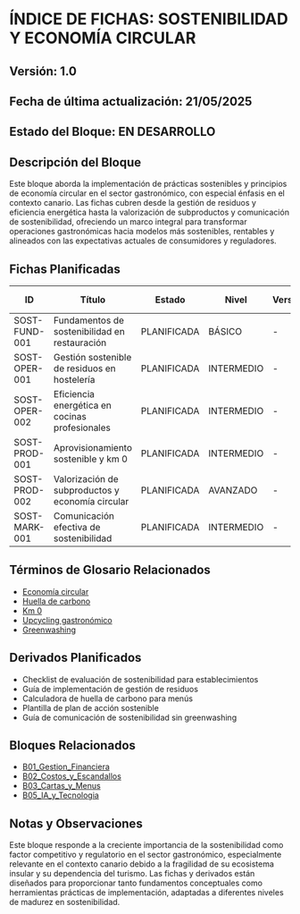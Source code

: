 # ÍNDICE DE FICHAS: SOSTENIBILIDAD Y ECONOMÍA CIRCULAR

## Versión: 1.0
## Fecha de última actualización: 21/05/2025

## Estado del Bloque: EN DESARROLLO

## Descripción del Bloque
Este bloque aborda la implementación de prácticas sostenibles y principios de economía circular en el sector gastronómico, con especial énfasis en el contexto canario. Las fichas cubren desde la gestión de residuos y eficiencia energética hasta la valorización de subproductos y comunicación de sostenibilidad, ofreciendo un marco integral para transformar operaciones gastronómicas hacia modelos más sostenibles, rentables y alineados con las expectativas actuales de consumidores y reguladores.

## Fichas Planificadas

| ID | Título | Estado | Nivel | Versión | Fecha estimada |
|----|--------|--------|-------|---------|----------------|
| SOST-FUND-001 | Fundamentos de sostenibilidad en restauración | PLANIFICADA | BÁSICO | - | 21/05/2025 |
| SOST-OPER-001 | Gestión sostenible de residuos en hostelería | PLANIFICADA | INTERMEDIO | - | 21/05/2025 |
| SOST-OPER-002 | Eficiencia energética en cocinas profesionales | PLANIFICADA | INTERMEDIO | - | 21/05/2025 |
| SOST-PROD-001 | Aprovisionamiento sostenible y km 0 | PLANIFICADA | INTERMEDIO | - | 21/05/2025 |
| SOST-PROD-002 | Valorización de subproductos y economía circular | PLANIFICADA | AVANZADO | - | 21/05/2025 |
| SOST-MARK-001 | Comunicación efectiva de sostenibilidad | PLANIFICADA | INTERMEDIO | - | 21/05/2025 |

## Términos de Glosario Relacionados
- [Economía circular](../04_REFERENCIAS_Y_GLOSARIO/glosario_tecnico/glosario_gastronomico.md#economia-circular)
- [Huella de carbono](../04_REFERENCIAS_Y_GLOSARIO/glosario_tecnico/glosario_gastronomico.md#huella-de-carbono)
- [Km 0](../04_REFERENCIAS_Y_GLOSARIO/glosario_tecnico/glosario_gastronomico.md#km-0)
- [Upcycling gastronómico](../04_REFERENCIAS_Y_GLOSARIO/glosario_tecnico/glosario_gastronomico.md#upcycling-gastronomico)
- [Greenwashing](../04_REFERENCIAS_Y_GLOSARIO/glosario_tecnico/glosario_gastronomico.md#greenwashing)

## Derivados Planificados
- Checklist de evaluación de sostenibilidad para establecimientos
- Guía de implementación de gestión de residuos
- Calculadora de huella de carbono para menús
- Plantilla de plan de acción sostenible
- Guía de comunicación de sostenibilidad sin greenwashing

## Bloques Relacionados
- [B01_Gestion_Financiera](../B01_Gestion_Financiera/INDICE_FICHAS.md)
- [B02_Costos_y_Escandallos](../B02_Costos_y_Escandallos/INDICE_FICHAS.md)
- [B03_Cartas_y_Menus](../B03_Cartas_y_Menus/INDICE_FICHAS.md)
- [B05_IA_y_Tecnologia](../B05_IA_y_Tecnologia/INDICE_FICHAS.md)

## Notas y Observaciones
Este bloque responde a la creciente importancia de la sostenibilidad como factor competitivo y regulatorio en el sector gastronómico, especialmente relevante en el contexto canario debido a la fragilidad de su ecosistema insular y su dependencia del turismo. Las fichas y derivados están diseñados para proporcionar tanto fundamentos conceptuales como herramientas prácticas de implementación, adaptadas a diferentes niveles de madurez en sostenibilidad.
